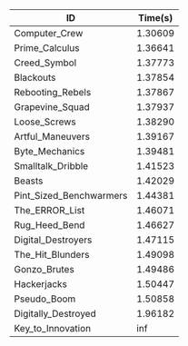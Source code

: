 |ID|Time(s)|
|-|-|
|Computer_Crew|1.30609|
|Prime_Calculus|1.36641|
|Creed_Symbol|1.37773|
|Blackouts|1.37854|
|Rebooting_Rebels|1.37867|
|Grapevine_Squad|1.37937|
|Loose_Screws|1.38290|
|Artful_Maneuvers|1.39167|
|Byte_Mechanics|1.39481|
|Smalltalk_Dribble|1.41523|
|Beasts|1.42029|
|Pint_Sized_Benchwarmers|1.44381|
|The_ERROR_List|1.46071|
|Rug_Heed_Bend|1.46627|
|Digital_Destroyers|1.47115|
|The_Hit_Blunders|1.49098|
|Gonzo_Brutes|1.49486|
|Hackerjacks|1.50447|
|Pseudo_Boom|1.50858|
|Digitally_Destroyed|1.96182|
|Key_to_Innovation|inf|
